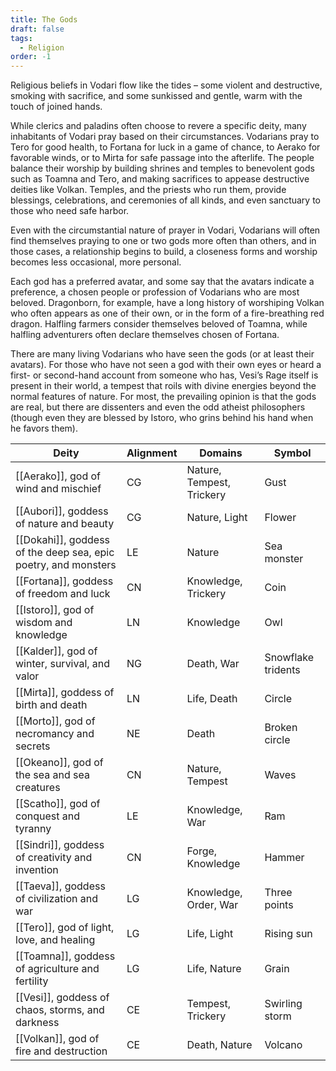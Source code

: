 ```yaml
---
title: The Gods
draft: false
tags:
  - Religion
order: -1
---
```


Religious beliefs in Vodari flow like the tides – some violent and destructive, smoking with sacrifice, and some sunkissed and gentle, warm with the touch of joined hands.

While clerics and paladins often choose to revere a specific deity, many inhabitants of Vodari pray based on their circumstances. Vodarians pray to Tero for good health, to Fortana for luck in a game of chance, to Aerako for favorable winds, or to Mirta for safe passage into the afterlife. The people balance their worship by building shrines and temples to benevolent gods such as Toamna and Tero, and making sacrifices to appease destructive deities like Volkan. Temples, and the priests who run them, provide blessings, celebrations, and ceremonies of all kinds, and even sanctuary to those who need safe harbor.

Even with the circumstantial nature of prayer in Vodari, Vodarians will often find themselves praying to one or two gods more often than others, and in those cases, a relationship begins to build, a closeness forms and worship becomes less occasional, more personal.

Each god has a preferred avatar, and some say that the avatars indicate a preference, a chosen people or profession of Vodarians who are most beloved. Dragonborn, for example, have a long history of worshiping Volkan who often appears as one of their own, or in the form of a fire-breathing red dragon. Halfling farmers consider themselves beloved of Toamna, while halfling adventurers often declare themselves chosen of Fortana.

There are many living Vodarians who have seen the gods (or at least their avatars). For those who have not seen a god with their own eyes or heard a first- or second-hand account from someone who has, Vesi’s Rage itself is present in their world, a tempest that roils with divine energies beyond the normal features of nature. For most, the prevailing opinion is that the gods are real, but there are dissenters and even the odd atheist philosophers (though even they are blessed by Istoro, who grins behind his hand when he favors them).

| Deity                                                          | Alignment | Domains                   | Symbol             |
| -------------------------------------------------------------- | --------- | ------------------------- | ------------------ |
| [[Aerako]], god of wind and mischief                           | CG        | Nature, Tempest, Trickery | Gust               |
| [[Aubori]], goddess of nature and beauty                       | CG        | Nature, Light             | Flower             |
| [[Dokahi]], goddess of the deep sea, epic poetry, and monsters | LE        | Nature                    | Sea monster        |
| [[Fortana]], goddess of freedom and luck                       | CN        | Knowledge, Trickery       | Coin               |
| [[Istoro]], god of wisdom and knowledge                        | LN        | Knowledge                 | Owl                |
| [[Kalder]], god of winter, survival, and valor                 | NG        | Death, War                | Snowflake tridents |
| [[Mirta]], goddess of birth and death                          | LN        | Life, Death               | Circle             |
| [[Morto]], god of necromancy and secrets                       | NE        | Death                     | Broken circle      |
| [[Okeano]], god of the sea and sea creatures                   | CN        | Nature, Tempest           | Waves              |
| [[Scatho]], god of conquest and tyranny                        | LE        | Knowledge, War            | Ram                |
| [[Sindri]], goddess of creativity and invention                | CN        | Forge, Knowledge          | Hammer             |
| [[Taeva]], goddess of civilization and war                     | LG        | Knowledge, Order, War     | Three points       |
| [[Tero]], god of light, love, and healing                      | LG        | Life, Light               | Rising sun         |
| [[Toamna]], goddess of agriculture and fertility               | LG        | Life, Nature              | Grain              |
| [[Vesi]], goddess of chaos, storms, and darkness               | CE        | Tempest, Trickery         | Swirling storm     |
| [[Volkan]], god of fire and destruction                        | CE        | Death, Nature             | Volcano            |
